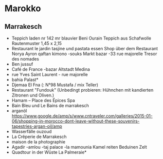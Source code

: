 # Marokko

## Marrakesch

- Teppich laden nr 142 mr blauvier
Beni Ourain Teppich aus Schafwolle Rautenmuster 1,45 x 2,15
- Restaurant le jardin
tasjine und pastata essen
Shop über dem Restaurant
Norya Ayron
qaftan kimono
-souks Markt bazar
-33 rue majorelle
Tresor des nomades
- Ben jussuf
- Café de France
-bazar Altstadt Medina
- rue Yves Saint Laurent - rue majorelle
- bahia Palast*
- Djemaa El Fna (: N°98 Mustafa / mix Teller)
- Restaurant "Fundouk" (Unbedingt probieren: Hühnchen mit kandierten Zitronen und Oliven.)
- Hamam – Place des Épices Spa
- Bain Bleu und Le Bains de marrakesch
- arganöl
    https://www.google.de/amp/s/www.cntraveler.com/galleries/2015-01-06/shopping-in-morocco-dont-leave-without-these-souvenirs-tapestries-argan-oil/amp
- Wasserfälle ouzoud
- La Crêperie de Marrakesch
- maison de la photographie
- Agadir
-amlou
-taj palace
-la mamounia
Kamel reiten
Beduinen Zelt
- Quadtour in der Wüste
La Palmeraie*
